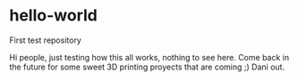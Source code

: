 # hello-world
First test repository

Hi people,
just testing how this all works, nothing to see here. Come back in the future for some sweet 3D printing proyects that are coming ;) Dani out.
